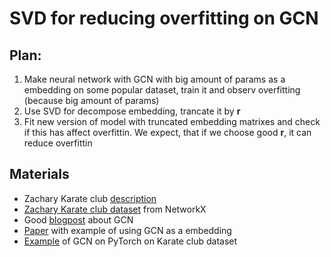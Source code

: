 # SVD for reducing overfitting on GCN

## Plan:
1. Make neural network with GCN with big amount of params as a embedding on some popular dataset, train it and observ overfitting (because big amount of params)
2. Use SVD for decompose embedding, trancate it by **r**
3. Fit new version of model with truncated embedding matrixes and check if this has affect overfittin. We expect, that if we choose good **r**, it can reduce overfittin

## Materials

* Zachary Karate club [description](https://en.wikipedia.org/wiki/Zachary%27s_karate_club)
* [Zachary Karate club dataset](https://networkx.github.io/documentation/stable/auto_examples/graph/plot_karate_club.html) from NetworkX
* Good [blogpost](https://tkipf.github.io/graph-convolutional-networks/#footer) about GCN
* [Paper](http://web.cs.ucla.edu/~yzsun/papers/2019_WSDM_SimGNN.pdf) with example of using GCN as a embedding
* [Example](https://github.com/AngusMonroe/KarateGCN/tree/master) of GCN on PyTorch on Karate club dataset